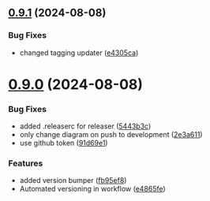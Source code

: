 ## [0.9.1](https://github.com/ErikMeinders/knx_platformio/compare/v0.9.0...v0.9.1) (2024-08-08)


### Bug Fixes

* changed tagging updater ([e4305ca](https://github.com/ErikMeinders/knx_platformio/commit/e4305caa3687392c2d853c5f048e9f77ba23c24a))

# [0.9.0](https://github.com/ErikMeinders/knx_platformio/compare/v0.8.5...v0.9.0) (2024-08-08)


### Bug Fixes

* added .releaserc for releaser ([5443b3c](https://github.com/ErikMeinders/knx_platformio/commit/5443b3c7c33588c059c833b65d17ad687acff804))
* only change diagram on push to development ([2e3a611](https://github.com/ErikMeinders/knx_platformio/commit/2e3a611458339ca9f1503f28b05b3c49a91e14c5))
* use github token ([91d69e1](https://github.com/ErikMeinders/knx_platformio/commit/91d69e1b42225ef85de8bde9c9ceb0ba1f5dd3ab))


### Features

* added version bumper ([fb95ef8](https://github.com/ErikMeinders/knx_platformio/commit/fb95ef86c599a9e2ea92b7a3c4cd9c0a598de6ee))
* Automated versioning in workflow ([e4865fe](https://github.com/ErikMeinders/knx_platformio/commit/e4865fe87f89fb634e6ad49b721f639c27ff311c))
